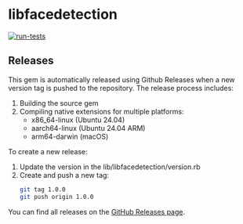 # libfacedetection

[![run-tests](https://github.com/fetlife/facedetection-ruby/actions/workflows/workflow.yml/badge.svg)](https://github.com/fetlife/facedetection-ruby/actions/workflows/workflow.yml)

## Releases

This gem is automatically released using Github Releases when a new version tag is pushed to the repository. The release process includes:

1. Building the source gem
2. Compiling native extensions for multiple platforms:
   - x86_64-linux (Ubuntu 24.04)
   - aarch64-linux (Ubuntu 24.04 ARM)
   - arm64-darwin (macOS)

To create a new release:

1. Update the version in the lib/libfacedetection/version.rb
2. Create and push a new tag:
   ```bash
   git tag 1.0.0
   git push origin 1.0.0
   ```

You can find all releases on the [GitHub Releases page](https://github.com/fetlife/facedetection-ruby/releases).


